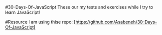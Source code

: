 #30-Days-Of-JavaScript
These our my tests and exercises while I try to learn JavaScript!

#Resource 
I am using thise repo: [https://github.com/Asabeneh/30-Days-Of-JavaScript]
